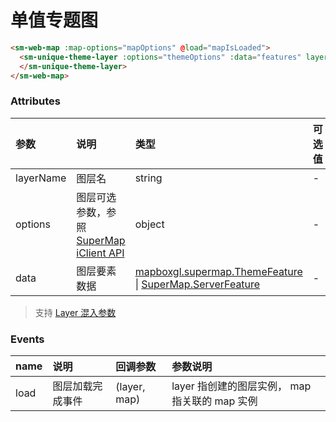 # 单值专题图

<sm-iframe src="https://iclient.supermap.io/examples/component/components_uniquetheme_vue.html"></sm-iframe>

```html
<sm-web-map :map-options="mapOptions" @load="mapIsLoaded">
  <sm-unique-theme-layer :options="themeOptions" :data="features" layer-name="UniqueThemeLayer" @load="layerLoaded">
  </sm-unique-theme-layer>
</sm-web-map>
```

### Attributes

| 参数      | 说明                                                                                                                         | 类型                                                                                                                                                                                            | 可选值 | 默认值 |
| :-------- | :--------------------------------------------------------------------------------------------------------------------------- | :---------------------------------------------------------------------------------------------------------------------------------------------------------------------------------------------- | :----- | :----- |
| layerName | 图层名                                                                                                                       | string                                                                                                                                                                                          | -      | -      |
| options   | 图层可选参数，参照 [SuperMap iClient API](https://iclient.supermap.io/docs/mapboxgl/mapboxgl.supermap.UniqueThemeLayer.html) | object                                                                                                                                                                                          | -      | -      |
| data      | 图层要素数据                                                                                                                 | [mapboxgl.supermap.ThemeFeature](https://iclient.supermap.io/docs/mapboxgl/mapboxgl.supermap.ThemeFeature.html) \| [SuperMap.ServerFeature](https://iclient.supermap.io/web/apis/mapboxgl.html) | -      | -      |

> 支持 [Layer 混入参数](/zh/api/mixin/mixin.md#layer)

### Events

| name | 说明             | 回调参数     | 参数说明                                         |
| :--- | :--------------- | :----------- | :--------------------------------------------- |
| load | 图层加载完成事件 | (layer, map) | layer 指创建的图层实例， map 指关联的 map 实例 |
